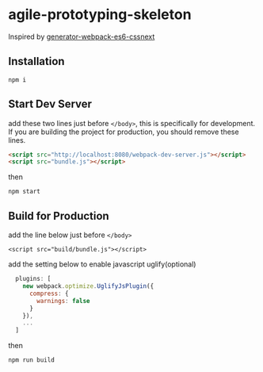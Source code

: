 # agile-prototyping-skeleton

Inspired by [generator-webpack-es6-cssnext](https://github.com/ilkka/generator-webpack-es6-cssnext)

## Installation

`npm i`

## Start Dev Server

add these two lines just before `</body>`, this is specifically for development. If you are building the project for production, you should remove these lines.

``` html
<script src="http://localhost:8080/webpack-dev-server.js"></script>
<script src="bundle.js"></script>
```

then

`npm start`

## Build for Production

add the line below just before `</body>`

`<script src="build/bundle.js"></script>`

add the setting below to enable javascript uglify(optional)

``` javascript
  plugins: [
    new webpack.optimize.UglifyJsPlugin({
      compress: {
        warnings: false
      }
    }),
    ...
  ]

```

then

`npm run build`